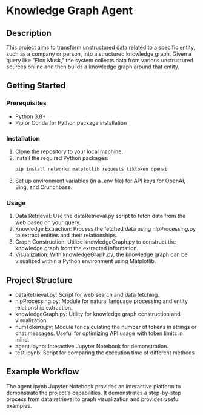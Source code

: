 # Knowledge Graph Agent

## Description

This project aims to transform unstructured data related to a specific entity, such as a company or person, into a structured knowledge graph. Given a query like "Elon Musk," the system collects data from various unstructured sources online and then builds a knowledge graph around that entity.

## Getting Started

### Prerequisites

- Python 3.8+
- Pip or Conda for Python package installation

### Installation

1. Clone the repository to your local machine.
2. Install the required Python packages:
   ```sh
   pip install networkx matplotlib requests tiktoken openai
   ```
3. Set up environment variables (in a .env file) for API keys for OpenAI, Bing, and Crunchbase.

### Usage

1. Data Retrieval: Use the dataRetrieval.py script to fetch data from the web based on your query.
2. Knowledge Extraction: Process the fetched data using nlpProcessing.py to extract entities and their relationships.
3. Graph Construction: Utilize knowledgeGraph.py to construct the knowledge graph from the extracted information.
4. Visualization: With knowledgeGraph.py, the knowledge graph can be visualized within a Python environment using Matplotlib.

## Project Structure

- dataRetrieval.py: Script for web search and data fetching.
- nlpProcessing.py: Module for natural language processing and entity relationship extraction.
- knowledgeGraph.py: Utility for knowledge graph construction and visualization.
- numTokens.py: Module for calculating the number of tokens in strings or chat messages. Useful for optimizing API usage with token limits in mind.
- agent.ipynb: Interactive Jupyter Notebook for demonstration.
- test.ipynb: Script for comparing the execution time of different methods

## Example Workflow
The agent.ipynb Jupyter Notebook provides an interactive platform to demonstrate the project's capabilities. It demonstrates a step-by-step process from data retrieval to graph visualization and provides useful examples.